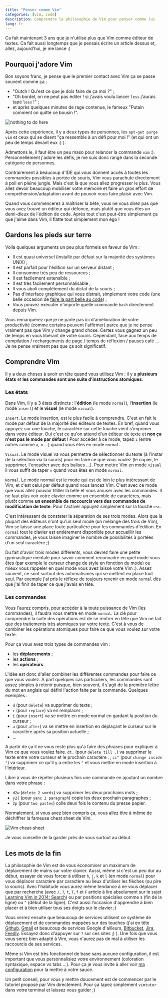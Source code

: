 ```yaml
---
title: "Penser comme Vim"
categories: [vim, code]
description: Comprendre la philosophie de Vim pour penser comme lui
lang: fr
---
```


Ca fait maintenant 3 ans que je n'utilise plus que Vim comme éditeur de textes. Ca fait aussi longtemps que je pensais écrire un article dessus et, allez, aujourd'hui, je me lance :)

## Pourquoi j'adore Vim

Bon soyons franc, je pense que le premier contact avec Vim ça se passe souvent comme ça :

- "Outch ! Qu'est ce que je dois faire de ça moi ?" ;
- "Oh bordel, on ne peut pas éditer ! si j'avais voulu lancer `less` j'aurais tapé `less` !" ;
- et après quelques minutes de rage contenue, le fameux "Putain comment on quitte ce bousin !".

![nothing to do here](//i.imgur.com/y0TwyKxl.png)

Après cette expérience, il y a deux types de personnes, les `apt-get purge vim` et ceux qui se disent "ça ressemble à un défi pour moi !" (et qui ont un peu de temps devant eux :) ).

Admettons le, il faut être un peu maso pour relancer la commande `vim` :). Personnellement j'adore les défis, je me suis donc rangé dans la seconde catégorie de personnes.

Contrairement à beaucoup d'IDE qui vous donnent accès à toutes les commandes possibles à portée de souris, Vim vous parachute directement à poil en pleine jungle. Mais c'est là que vous allez progresser le plus. Vous allez devoir beaucoup mobiliser votre mémoire et faire un gros effort de compréhension/adaptation avant de pouvoir vous faire plaisir avec Vim.

Quand vous commencerez à maîtriser la bête, vous ne vous direz pas que vous avez trouvé un éditeur qui défonce, mais plutôt que vous êtes un demi-dieux de l'édition de code. Après tout c'est peut-être simplement ça que j'aime dans Vim, il flatte tout simplement mon égo !

## Gardons les pieds sur terre

Voila quelques arguments un peu plus formels en faveur de Vim :

- Il est quasi universel (installé par défaut sur la majorité des systèmes UNIX) ;
- Il est parfait pour l'édition sur un serveur distant ;
- Il consomme très peu de ressources ;
- Il est facilement extensible ;
- Il est très facilement personnalisable ;
- Il vous aboli complètement du dictat de la souris ;
- Pas d'interface graphique qui vous distrait, simplement votre code (une belle occasion de [faire la part belle au code](/p/faire-la-part-belle-au-code/)) ;
- Vous pouvez exécuter n'importe quelle commande `bash` directement depuis Vim.

Vous remarquerez que je ne parle pas ici d'amélioration de votre productivité (comme certains peuvent l'affirmer) parce que je ne pense vraiment pas que Vim y change grand chose. Certes vous gagnez un peu de temps en vous libérant de votre souris. Cependant, face aux temps de compilation / rechargements de page / temps de réflexion / pauses café ... Je ne pense vraiment pas que ça soit significatif.

## Comprendre Vim

Il y a deux choses à avoir en tête quand vous utilisez Vim : il y a **plusieurs états** et **les commandes sont une suite d'instructions atomiques**.

### Les états

Dans Vim, il y a 3 états distincts : l'**édition** (le mode `normal`), l'**insertion** (le mode `insert`) et le **visuel** (le mode `visual`).

`Insert`. Le mode insertion, est le plus facile à comprendre. C'est en fait le mode par défaut de la majorité des éditeurs de textes. En bref, quand vous appuyez sur une touche, le caractère sur cette touche vient s'imprimer dans votre éditeur. Oui c'est ce qu'on attend d'un éditeur de texte et **non ça n'est pas le mode par défaut** ! Pour accéder à ce mode, tapez `i` (entre autres comme `a`, `o` ...) quand vous êtes en mode `normal`.

`Visual`. Le mode visuel va vous permettre de sélectionner du texte (à l'instar de la sélection via la souris) pour en faire ce que vous voulez (le copier, le supprimer, l'encadrer avec des balises ...). Pour mettre Vim en mode `visual` il vous suffit de taper `v` quand vous êtes en mode `normal`.

`Normal`. Le mode normal est le mode qui est de loin le plus intéressant de Vim, et c'est celui par défaut quand vous lancez Vim. C'est avec ce mode que vous allez pouvoir titiller la bête et vous amuser avec les commandes. Il ne faut plus voir votre clavier comme un ensemble de caractères, mais plutôt comme **un ensemble de raccourcis vers des commandes de modification de texte**. Pour l'activer appuyez simplement sur la touche `esc`.

C'est intéressant de constater la séparation de ses trois modes. Alors que la plupart des éditeurs n'ont qu'un seul mode (un mélange des trois de Vim), Vim se laisse une place toute particulière pour les commandes d'édition. En `normal` tout le clavier est entièrement disponible pour accueillir les commandes, je vous laisse imaginer le nombre de possibilités à portées d'un seul caractère ;)

Du fait d'avoir trois modes différents, vous devrez faire une petite gymnastique mentale pour savoir comment reconnaitre en quel mode vous êtes (par exemple le curseur change de style en fonction du mode) ou mieux vous rappeler en quel mode vous avez laissé votre Vim :). Assez souvent, ce sont surtout des automatismes qui se mettent en place tout seul. Par exemple j'ai pris le réflexe de toujours revenir en mode `normal` dès que j'ai finir de taper ce que j'avais en tête.

### Les commandes

Vous l'aurez compris, pour accéder à la toute puissance de Vim (les commandes), il faudra vous mettre en mode `normal`. La clé pour comprendre la suite des opérations est de se rentrer en tête que Vim ne fait que des traitements très atomiques sur votre texte. C'est à vous de combiner les opérations atomiques pour faire ce que vous voulez sur votre texte.

Pour ça vous avez trois types de commandes vim :

- les **déplacements** ;
- les **actions** ;
- les **opérateurs**.

L'idée est donc d'aller combiner les différentes commandes pour faire ce que vous voulez. A part quelques cas particuliers, les commandes sont assez simples à retenir puisque, bien souvent, il s'agit de la première lettre du mot en anglais qui défini l'action faite par la commande. Quelques exemples :

- `d` (pour `delete`) va supprimer du texte ;
- `r` (pour `replace`) va en remplacer ;
- `i` (pour `insert`) va se mettre en mode normal en gardant la position du curseur ;
- `a` (pour `after`) va se mettre en insertion en déplaçant le curseur sur le caractère après sa position actuelle ;
- ...

A partir de ça il ne vous reste plus qu'a faire des phrases pour expliquer à Vim ce que vous voulez faire. `dt.` (pour `delete till .`) va supprimer le texte entre votre curseur et le prochain caractère `.`, `ci"` (pour `change inside "`) va supprimer ce qu'il y a entre les `"` et vous mettre en mode insertion à l'intérieur.

Libre à vous de répéter plusieurs fois une commande en ajoutant un nombre dans votre phrase :

- `d2w` (`delete 2 words`) va supprimer les deux prochains mots ;
- `y2{` (pour `yanc 2 paragraph`) copie les deux prochain paragraphes ;
- `2p` (pour `two pastes`) colle deux fois le contenu du presse papier.

Normalement, si vous avez bien compris ça, vous allez être à même de déchiffrer la fameuse cheat sheet de Vim.

![Vim cheat-sheet](//i.imgur.com/wjPmWGvl.gif)

Je vous conseille de la garder près de vous surtout au début.

## Les mots de la fin

La philosophie de Vim est de vous économiser un maximum de déplacement de mains sur votre clavier. Aussi, même si c'est un peu dur au début, essayer de vous forcer à utiliser `h`, `j`, `k` et `l` (en mode `normal`) pour vous déplacer caractère par caractère au lieux d'utiliser les flèches (ou pire la souris). Avec l'habitude vous aurez même tendance à ne vous déplacer que par recherche (avec `/`, `?`, `t`, `T`, `f` et `F` article à lire absolument sur le sujet [Learning Vim in 2014: Search](http://benmccormick.org/2014/08/04/learning-vim-in-2014-search/)) ou par positions spéciales comme `$` (fin de la ligne) ou `^` (début de la ligne). C'est aussi l’occasion d'apprendre à bien placer et à bien utiliser tous ses doigts sur le clavier ;)

Vous verrez ensuite que beaucoup de services utilisent ce système de déplacement et de commandes mappées sur des touches (j'ai en tête [Github](http://github.com/), [Gmail](http://gmail.com/) et beaucoup de services Google d'ailleurs, [Bitbucket](https://bitbucket.org/), [Jira](http://jira.com/), [Feedly](http://feedly.com). Essayez donc d'appuyer sur `?` sur ces sites ;) ). Une fois que vous vous serez bien adapté à Vim, vous n'aurez pas de mal à utiliser les raccourcis de ses services.

Même si Vim est très fonctionnel de base sans aucune configuration, il est important que vous personnalisiez votre environnement (coloration syntaxique, espace vs tabs ...). Pour ça je vous invite à aller voir [ma configuration](https://github.com/atomrc/dotfiles/blob/master/vim/.vimrc) pour la mettre à votre sauce.

Un petit conseil, pour vous y mettre doucement est de commencer par le tutoriel proposé par Vim directement. Pour ça tapez simplement `vimtutor` dans votre terminal et laissez vous guider ;)
